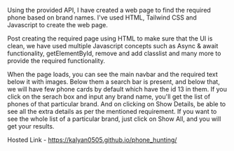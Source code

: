 Using the provided API, I have created a web page to find the required phone based on brand names.
I've used HTML, Tailwind CSS and Javascript to create the web page.

Post creating the required page using HTML to make sure that the UI is clean, we have used multiple Javascript concepts such as Async & await functionality, getElementById, remove and add classlist and many more to provide the required functionality.

When the page loads, you can see the main navbar and the required text below it with images.
Below them a search bar is present, and below that, we will have few phone cards by default which have the id 13 in them. If you click on the serach box and input any brand name, you'll get the list of phones of that particular brand. And on clicking on Show Details,
be able to see all the extra details as per the mentioned requirement.
If you want to see the whole list of a particular brand, just click on Show All, and you will get your results.

Hosted Link - https://kalyan0505.github.io/phone_hunting/
